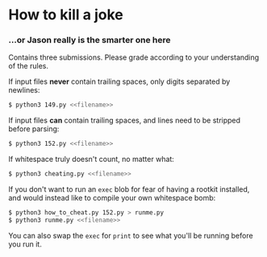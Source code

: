 # How to kill a joke
### ...or Jason really is the smarter one here

Contains three submissions. Please grade according to your understanding of the rules.

If input files **never** contain trailing spaces, only digits separated by newlines:
```sh
$ python3 149.py <<filename>>
```
If input files **can** contain trailing spaces, and lines need to be stripped before parsing:
```sh
$ python3 152.py <<filename>>
```
If whitespace truly doesn't count, no matter what:
```sh
$ python3 cheating.py <<filename>>
```
If you don't want to run an `exec` blob for fear of having a rootkit installed, and would instead like to compile your own whitespace bomb:
```sh
$ python3 how_to_cheat.py 152.py > runme.py
$ python3 runme.py <<filename>>
```
You can also swap the `exec` for `print` to see what you'll be running before you run it.
